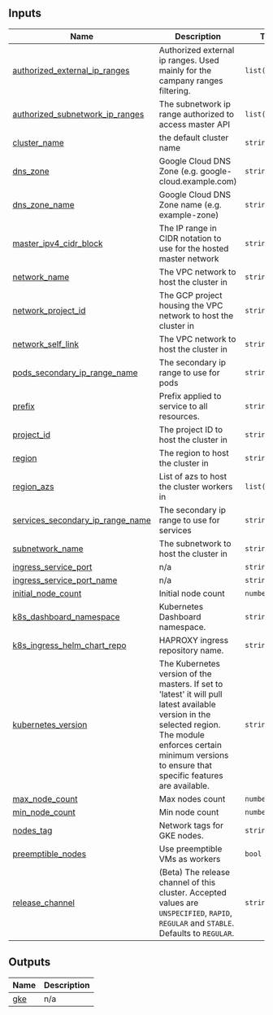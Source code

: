 <!-- BEGIN_TF_DOCS -->
## Inputs

| Name | Description | Type | Default | Required |
|------|-------------|------|---------|:--------:|
| <a name="input_authorized_external_ip_ranges"></a> [authorized\_external\_ip\_ranges](#input\_authorized\_external\_ip\_ranges) | Authorized external ip ranges. Used mainly for the campany ranges filtering. | `list(string)` | n/a | yes |
| <a name="input_authorized_subnetwork_ip_ranges"></a> [authorized\_subnetwork\_ip\_ranges](#input\_authorized\_subnetwork\_ip\_ranges) | The subnetwork ip range authorized to access master API | `list(string)` | n/a | yes |
| <a name="input_cluster_name"></a> [cluster\_name](#input\_cluster\_name) | the default cluster name | `string` | n/a | yes |
| <a name="input_dns_zone"></a> [dns\_zone](#input\_dns\_zone) | Google Cloud DNS Zone (e.g. google-cloud.example.com) | `string` | n/a | yes |
| <a name="input_dns_zone_name"></a> [dns\_zone\_name](#input\_dns\_zone\_name) | Google Cloud DNS Zone name (e.g. example-zone) | `string` | n/a | yes |
| <a name="input_master_ipv4_cidr_block"></a> [master\_ipv4\_cidr\_block](#input\_master\_ipv4\_cidr\_block) | The IP range in CIDR notation to use for the hosted master network | `string` | n/a | yes |
| <a name="input_network_name"></a> [network\_name](#input\_network\_name) | The VPC network to host the cluster in | `string` | n/a | yes |
| <a name="input_network_project_id"></a> [network\_project\_id](#input\_network\_project\_id) | The GCP project housing the VPC network to host the cluster in | `string` | n/a | yes |
| <a name="input_network_self_link"></a> [network\_self\_link](#input\_network\_self\_link) | The VPC network to host the cluster in | `string` | n/a | yes |
| <a name="input_pods_secondary_ip_range_name"></a> [pods\_secondary\_ip\_range\_name](#input\_pods\_secondary\_ip\_range\_name) | The secondary ip range to use for pods | `string` | n/a | yes |
| <a name="input_prefix"></a> [prefix](#input\_prefix) | Prefix applied to service to all resources. | `string` | n/a | yes |
| <a name="input_project_id"></a> [project\_id](#input\_project\_id) | The project ID to host the cluster in | `string` | n/a | yes |
| <a name="input_region"></a> [region](#input\_region) | The region to host the cluster in | `string` | n/a | yes |
| <a name="input_region_azs"></a> [region\_azs](#input\_region\_azs) | List of azs to host the cluster workers in | `list(string)` | n/a | yes |
| <a name="input_services_secondary_ip_range_name"></a> [services\_secondary\_ip\_range\_name](#input\_services\_secondary\_ip\_range\_name) | The secondary ip range to use for services | `string` | n/a | yes |
| <a name="input_subnetwork_name"></a> [subnetwork\_name](#input\_subnetwork\_name) | The subnetwork to host the cluster in | `string` | n/a | yes |
| <a name="input_ingress_service_port"></a> [ingress\_service\_port](#input\_ingress\_service\_port) | n/a | `string` | `"30000"` | no |
| <a name="input_ingress_service_port_name"></a> [ingress\_service\_port\_name](#input\_ingress\_service\_port\_name) | n/a | `string` | `"http"` | no |
| <a name="input_initial_node_count"></a> [initial\_node\_count](#input\_initial\_node\_count) | Initial node count | `number` | `1` | no |
| <a name="input_k8s_dashboard_namespace"></a> [k8s\_dashboard\_namespace](#input\_k8s\_dashboard\_namespace) | Kubernetes Dashboard namespace. | `string` | `"k8s-dashboard"` | no |
| <a name="input_k8s_ingress_helm_chart_repo"></a> [k8s\_ingress\_helm\_chart\_repo](#input\_k8s\_ingress\_helm\_chart\_repo) | HAPROXY ingress repository name. | `string` | `"https://haproxytech.github.io/helm-charts"` | no |
| <a name="input_kubernetes_version"></a> [kubernetes\_version](#input\_kubernetes\_version) | The Kubernetes version of the masters. If set to 'latest' it will pull latest available version in the selected region. The module enforces certain minimum versions to ensure that specific features are available. | `string` | `null` | no |
| <a name="input_max_node_count"></a> [max\_node\_count](#input\_max\_node\_count) | Max nodes count | `number` | `3` | no |
| <a name="input_min_node_count"></a> [min\_node\_count](#input\_min\_node\_count) | Min node count | `number` | `1` | no |
| <a name="input_nodes_tag"></a> [nodes\_tag](#input\_nodes\_tag) | Network tags for GKE nodes. | `string` | `"tf-lb-https-gke"` | no |
| <a name="input_preemptible_nodes"></a> [preemptible\_nodes](#input\_preemptible\_nodes) | Use preemptible VMs as workers | `bool` | `false` | no |
| <a name="input_release_channel"></a> [release\_channel](#input\_release\_channel) | (Beta) The release channel of this cluster. Accepted values are `UNSPECIFIED`, `RAPID`, `REGULAR` and `STABLE`. Defaults to `REGULAR`. | `string` | `"STABLE"` | no |

## Outputs

| Name | Description |
|------|-------------|
| <a name="output_gke"></a> [gke](#output\_gke) | n/a |
<!-- END_TF_DOCS -->
